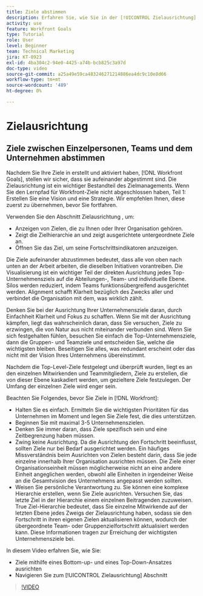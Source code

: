 ```yaml
---
title: Ziele abstimmen
description: Erfahren Sie, wie Sie in der [!UICONTROL Zielausrichtung] Seite in [!DNL Goals].
activity: use
feature: Workfront Goals
type: Tutorial
role: User
level: Beginner
team: Technical Marketing
jira: KT-8923
exl-id: 4ba304c2-94e0-4425-a74b-bcb825c3a97d
doc-type: video
source-git-commit: a25a49e59ca483246271214886ea4dc9c10e8d66
workflow-type: tm+mt
source-wordcount: '489'
ht-degree: 0%

---
```


# Zielausrichtung

## Ziele zwischen Einzelpersonen, Teams und dem Unternehmen abstimmen

Nachdem Sie Ihre Ziele in erstellt und aktiviert haben, [!DNL Workfront Goals], stellen wir sicher, dass sie aufeinander abgestimmt sind. Die Zielausrichtung ist ein wichtiger Bestandteil des Zielmanagements. Wenn Sie den Lernpfad für Workfront-Ziele nicht abgeschlossen haben, Teil 1: Erstellen Sie eine Vision und eine Strategie. Wir empfehlen Ihnen, diese zuerst zu übernehmen, bevor Sie fortfahren.

<!--Insert link to LP 1, above -->

Verwenden Sie den Abschnitt Zielausrichtung , um:

* Anzeigen von Zielen, die zu Ihnen oder Ihrer Organisation gehören.
* Zeigt die Zielhierarchie an und zeigt ausgerichtete untergeordnete Ziele an.
* Öffnen Sie das Ziel, um seine Fortschrittsindikatoren anzuzeigen.

Die Ziele aufeinander abzustimmen bedeutet, dass alle von oben nach unten an der Arbeit arbeiten, die dieselben Initiativen vorantreiben. Die Visualisierung ist ein wichtiger Teil der direkten Ausrichtung jedes Top-Unternehmensziels auf die Abteilungen-, Team- und individuelle Ebene. Silos werden reduziert, indem Teams funktionsübergreifend ausgerichtet werden. Alignment schafft Klarheit bezüglich des Zwecks aller und verbindet die Organisation mit dem, was wirklich zählt.

Denken Sie bei der Ausrichtung Ihrer Unternehmensziele daran, durch Einfachheit Klarheit und Fokus zu schaffen. Wenn Sie mit der Ausrichtung kämpfen, liegt das wahrscheinlich daran, dass Sie versuchen, Ziele zu erzwingen, die von Natur aus nicht miteinander verbunden sind. Wenn Sie sich festgehalten fühlen, besuchen Sie einfach die Top-Unternehmensziele, dann die Gruppen- und Teamziele und entscheiden Sie, welche die wichtigsten bleiben. Beseitigen Sie alles, was redundant erscheint oder das nicht mit der Vision Ihres Unternehmens übereinstimmt.

Nachdem die Top-Level-Ziele festgelegt und überprüft wurden, liegt es an den einzelnen Mitwirkenden und Teammitgliedern, Ziele zu erstellen, die von dieser Ebene kaskadiert werden, um gezieltere Ziele festzulegen. Der Umfang der einzelnen Ziele wird enger sein.

<!-- Pro-tips graphic -->

Beachten Sie Folgendes, bevor Sie Ziele in [!DNL Workfront]:

* Halten Sie es einfach. Ermitteln Sie die wichtigsten Prioritäten für das Unternehmen im Moment und legen Sie Ziele fest, die dies unterstützen.
* Beginnen Sie mit maximal 3-5 Unternehmenszielen.
* Denken Sie immer daran, dass Ziele spezifisch sein und eine Zeitbegrenzung haben müssen.
* Zwing keine Ausrichtung. Da die Ausrichtung den Fortschritt beeinflusst, sollten Ziele nur bei Bedarf ausgerichtet werden. Ein häufiges Missverständnis beim Ausrichten von Zielen besteht darin, dass Sie jede einzelne innerhalb Ihrer Organisation ausrichten müssen. Die Ziele einer Organisationseinheit müssen möglicherweise nicht an eine andere Einheit angeglichen werden, obwohl alle Einheiten in irgendeiner Weise an die Gesamtvision des Unternehmens angepasst werden sollten.
* Weisen Sie persönliche Verantwortung zu. Sie können eine komplexe Hierarchie erstellen, wenn Sie Ziele ausrichten. Versuchen Sie, das letzte Ziel in der Hierarchie einem einzelnen Beitragenden zuzuweisen. True Ziel-Hierarchie bedeutet, dass Sie einzelne Mitwirkende auf der letzten Ebene jedes Zweigs der Zielausrichtung haben, sodass sie den Fortschritt in ihren eigenen Zielen aktualisieren können, wodurch der übergeordnete Team- oder Gruppenzielfortschritt aktualisiert werden kann. Diese Informationen tragen zur Erreichung der wichtigsten Unternehmensziele bei.

In diesem Video erfahren Sie, wie Sie:

* Ziele mithilfe eines Bottom-up- und eines Top-Down-Ansatzes ausrichten
* Navigieren Sie zum [!UICONTROL Zielausrichtung] Abschnitt

>[!VIDEO](https://video.tv.adobe.com/v/335195/?quality=12&learn=on)
